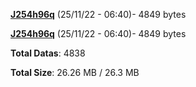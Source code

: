 [**J254h96q**](/data/J254h96q.txt) (25/11/22 - 06:40)- 4849 bytes

[**J254h96q**](/data/J254h96q.txt) (25/11/22 - 06:40)- 4849 bytes

**Total Datas**: 4838

**Total Size**: 26.26 MB / 26.3 MB